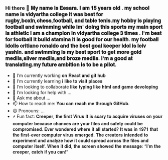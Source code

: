 ### Hi there 👋 𝐌𝐲 𝐧𝐚𝐦𝐞 𝐢𝐬 𝐄𝐞𝐬𝐚𝐫𝐚. 𝐈 𝐚𝐦 𝟏𝟓 𝐲𝐞𝐚𝐫𝐬 𝐨𝐥𝐝 . 𝐦𝐲 𝐬𝐜𝐡𝐨𝐨𝐥 𝐧𝐚𝐦𝐞 𝐢𝐬 𝐯𝐢𝐝𝐲𝐚𝐫𝐭𝐡𝐚 𝐜𝐨𝐥𝐥𝐞𝐠𝐞 𝐢𝐭 𝐰𝐚𝐬 𝐛𝐞𝐬𝐭 𝐟𝐨𝐫 𝐫𝐮𝐠𝐛𝐲,𝐛𝐨𝐱𝐢𝐧,𝐜𝐡𝐞𝐬𝐬,𝐟𝐨𝐨𝐭𝐛𝐚𝐥𝐥, 𝐚𝐧𝐝 𝐭𝐚𝐛𝐥𝐞 𝐭𝐞𝐧𝐢𝐬.𝐦𝐲 𝐡𝐨𝐛𝐛𝐲 𝐢𝐬 𝐩𝐥𝐚𝐲𝐢𝐧𝐠 𝐟𝐨𝐨𝐭𝐛𝐚𝐥𝐥 𝐚𝐧𝐝 𝐬𝐰𝐢𝐦𝐦𝐢𝐧𝐠 𝐰𝐡𝐢𝐥𝐞 𝐢𝐦' 𝐝𝐨𝐢𝐧𝐠 𝐭𝐡𝐢𝐬 𝐬𝐩𝐨𝐫𝐭𝐬 𝐦𝐲 𝐦𝐚𝐢𝐧 𝐬𝐩𝐨𝐫𝐭 𝐢𝐬 𝐚𝐭𝐡𝐥𝐞𝐭𝐢𝐜 𝐢 𝐚𝐦 𝐚 𝐜𝐡𝐚𝐦𝐩𝐢𝐨𝐧 𝐢𝐧 𝐯𝐢𝐝𝐲𝐚𝐫𝐭𝐡𝐚 𝐜𝐨𝐥𝐥𝐞𝐠𝐞 𝟑 𝐭𝐢𝐦𝐞𝐬 . 𝐢'𝐦 𝐛𝐞𝐬𝐭 𝐟𝐨𝐫 𝐟𝐨𝐨𝐭𝐛𝐚𝐥𝐥 𝐢𝐭 𝐛𝐮𝐢𝐥𝐝 𝐬𝐭𝐚𝐦𝐢𝐧𝐚 𝐢𝐭 𝐢𝐬 𝐠𝐨𝐨𝐝 𝐟𝐨𝐫 𝐨𝐮𝐫 𝐡𝐞𝐚𝐥𝐭𝐡. 𝐦𝐲 𝐟𝐨𝐨𝐭𝐛𝐚𝐥𝐥 𝐢𝐝𝐨𝐥𝐢𝐬 𝐜𝐫𝐢𝐭𝐢𝐚𝐧𝐨 𝐫𝐨𝐧𝐚𝐥𝐝𝐨 𝐚𝐧𝐝 𝐭𝐡𝐞 𝐛𝐞𝐬𝐭 𝐠𝐨𝐚𝐥 𝐤𝐞𝐞𝐩𝐞𝐫 𝐢𝐝𝐨𝐥 𝐢𝐬 𝐥𝐞𝐢𝐯 𝐲𝐚𝐬𝐡𝐢𝐧. 𝐚𝐧𝐝 𝐬𝐰𝐢𝐦𝐦𝐢𝐧𝐠 𝐢𝐬 𝐦𝐲 𝐛𝐞𝐬𝐭 𝐬𝐩𝐨𝐫𝐭 𝐭𝐨 𝐠𝐞𝐭 𝐦𝐨𝐫𝐞 𝐠𝐨𝐥𝐝 𝐦𝐞𝐝𝐢𝐥𝐬,𝐬𝐢𝐥𝐯𝐞𝐫 𝐦𝐞𝐝𝐢𝐥𝐬,𝐚𝐧𝐝 𝐛𝐫𝐨𝐳𝐞 𝐦𝐞𝐝𝐢𝐥𝐬. 𝐢'𝐦 𝐚 𝐠𝐨𝐨𝐝 𝐚𝐭 𝐭𝐫𝐚𝐧𝐬𝐥𝐚𝐭𝐢𝐧𝐠.𝐦𝐲 𝐟𝐮𝐭𝐮𝐫𝐞 𝐚𝐦𝐛𝐢𝐭𝐢𝐨𝐧 𝐢𝐬 𝐭𝐨 𝐛𝐞 𝐚 𝐩𝐢𝐥𝐨𝐭.


- 🔭 I’m currently working 𝐨𝐧 𝐑𝐞𝐚𝐜𝐭 𝐚𝐧𝐝 𝐠𝐢𝐭 𝐡𝐮𝐛
- 🌱 I’m currently learning 𝐢 𝐥𝐢𝐤𝐞 𝐭𝐨 𝐯𝐢𝐬𝐢𝐭 𝐩𝐥𝐚𝐜𝐞𝐬
- 👯 I’m looking to collaborate 𝐥𝐢𝐤𝐞 𝐭𝐲𝐩𝐢𝐧𝐠 𝐥𝐢𝐤𝐞 𝐡𝐭𝐦𝐥 𝐚𝐧𝐝 𝐠𝐚𝐦𝐞 𝐝𝐞𝐯𝐨𝐥𝐨𝐩𝐢𝐧𝐠
- 🤔 I’m looking for help with ...
- 💬 Ask me about ...
- 📫 How to reach me: 𝐘𝐨𝐮 𝐜𝐚𝐧 𝐫𝐞𝐚𝐜𝐡 𝐦𝐞 𝐭𝐡𝐫𝐨𝐮𝐠𝐡 𝐆𝐢𝐭𝐇𝐮𝐛.
- 😄 Pronouns: ...
- ⚡ Fun fact: 𝐂𝐫𝐞𝐞𝐩𝐞𝐫, 𝐭𝐡𝐞 𝐟𝐢𝐫𝐬𝐭 𝐕𝐢𝐫𝐮𝐬 𝐈𝐭 𝐢𝐬 𝐬𝐜𝐚𝐫𝐲 𝐭𝐨 𝐚𝐜𝐪𝐮𝐢𝐫𝐞 𝐯𝐢𝐫𝐮𝐬𝐞𝐬 𝐨𝐧 𝐲𝐨𝐮𝐫 𝐜𝐨𝐦𝐩𝐮𝐭𝐞𝐫 𝐛𝐞𝐜𝐚𝐮𝐬𝐞 𝐜𝐡𝐚𝐧𝐜𝐞𝐬 𝐚𝐫𝐞 𝐲𝐨𝐮𝐫 𝐟𝐢𝐥𝐞𝐬 𝐚𝐧𝐝 𝐬𝐚𝐟𝐞𝐭𝐲 𝐜𝐨𝐮𝐥𝐝 𝐛𝐞 𝐜𝐨𝐦𝐩𝐫𝐨𝐦𝐢𝐬𝐞𝐝. 𝐄𝐯𝐞𝐫 𝐰𝐨𝐧𝐝𝐞𝐫𝐞𝐝 𝐰𝐡𝐞𝐫𝐞 𝐢𝐭 𝐚𝐥𝐥 𝐬𝐭𝐚𝐫𝐭𝐞𝐝? 𝐈𝐭 𝐰𝐚𝐬 𝐢𝐧 𝟏𝟗𝟕𝟏 𝐭𝐡𝐚𝐭 𝐭𝐡𝐞 𝐟𝐢𝐫𝐬𝐭-𝐞𝐯𝐞𝐫 𝐜𝐨𝐦𝐩𝐮𝐭𝐞𝐫 𝐯𝐢𝐫𝐮𝐬 𝐞𝐦𝐞𝐫𝐠𝐞𝐝. 𝐓𝐡𝐞 𝐜𝐫𝐞𝐚𝐭𝐨𝐫𝐬 𝐢𝐧𝐭𝐞𝐧𝐝𝐞𝐝 𝐭𝐨 𝐞𝐱𝐩𝐞𝐫𝐢𝐦𝐞𝐧𝐭 𝐚𝐧𝐝 𝐚𝐧𝐚𝐥𝐲𝐳𝐞 𝐡𝐨𝐰 𝐢𝐭 𝐜𝐨𝐮𝐥𝐝 𝐬𝐩𝐫𝐞𝐚𝐝 𝐚𝐜𝐫𝐨𝐬𝐬 𝐭𝐡𝐞 𝐟𝐢𝐥𝐞𝐬 𝐚𝐧𝐝 𝐜𝐨𝐦𝐩𝐮𝐭𝐞𝐫 𝐢𝐭𝐬𝐞𝐥𝐟. 𝐖𝐡𝐞𝐧 𝐢𝐭 𝐝𝐢𝐝, 𝐭𝐡𝐞 𝐬𝐜𝐫𝐞𝐞𝐧 𝐬𝐡𝐨𝐰𝐞𝐝 𝐭𝐡𝐞 𝐦𝐞𝐬𝐬𝐚𝐠𝐞: “𝐈’𝐦 𝐭𝐡𝐞 𝐜𝐫𝐞𝐞𝐩𝐞𝐫, 𝐜𝐚𝐭𝐜𝐡 𝐢𝐟 𝐲𝐨𝐮 𝐜𝐚𝐧!”
